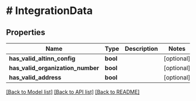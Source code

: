 # # IntegrationData

## Properties

Name | Type | Description | Notes
------------ | ------------- | ------------- | -------------
**has_valid_altinn_config** | **bool** |  | [optional]
**has_valid_organization_number** | **bool** |  | [optional]
**has_valid_address** | **bool** |  | [optional]

[[Back to Model list]](../../README.md#models) [[Back to API list]](../../README.md#endpoints) [[Back to README]](../../README.md)
